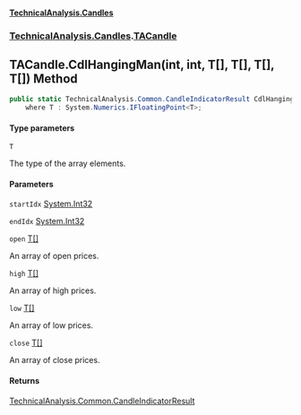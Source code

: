 #### [TechnicalAnalysis.Candles](TechnicalAnalysis.Candles.md 'TechnicalAnalysis.Candles')
### [TechnicalAnalysis.Candles](TechnicalAnalysis.Candles.md#TechnicalAnalysis.Candles 'TechnicalAnalysis.Candles').[TACandle](TACandle.md 'TechnicalAnalysis.Candles.TACandle')

## TACandle.CdlHangingMan<T>(int, int, T[], T[], T[], T[]) Method

```csharp
public static TechnicalAnalysis.Common.CandleIndicatorResult CdlHangingMan<T>(int startIdx, int endIdx, T[] open, T[] high, T[] low, T[] close)
    where T : System.Numerics.IFloatingPoint<T>;
```
#### Type parameters

<a name='TechnicalAnalysis.Candles.TACandle.CdlHangingMan_T_(int,int,T[],T[],T[],T[]).T'></a>

`T`

The type of the array elements.
#### Parameters

<a name='TechnicalAnalysis.Candles.TACandle.CdlHangingMan_T_(int,int,T[],T[],T[],T[]).startIdx'></a>

`startIdx` [System.Int32](https://docs.microsoft.com/en-us/dotnet/api/System.Int32 'System.Int32')

<a name='TechnicalAnalysis.Candles.TACandle.CdlHangingMan_T_(int,int,T[],T[],T[],T[]).endIdx'></a>

`endIdx` [System.Int32](https://docs.microsoft.com/en-us/dotnet/api/System.Int32 'System.Int32')

<a name='TechnicalAnalysis.Candles.TACandle.CdlHangingMan_T_(int,int,T[],T[],T[],T[]).open'></a>

`open` [T](TACandle.CdlHangingMan_T_(int,int,T[],T[],T[],T[]).md#TechnicalAnalysis.Candles.TACandle.CdlHangingMan_T_(int,int,T[],T[],T[],T[]).T 'TechnicalAnalysis.Candles.TACandle.CdlHangingMan<T>(int, int, T[], T[], T[], T[]).T')[[]](https://docs.microsoft.com/en-us/dotnet/api/System.Array 'System.Array')

An array of open prices.

<a name='TechnicalAnalysis.Candles.TACandle.CdlHangingMan_T_(int,int,T[],T[],T[],T[]).high'></a>

`high` [T](TACandle.CdlHangingMan_T_(int,int,T[],T[],T[],T[]).md#TechnicalAnalysis.Candles.TACandle.CdlHangingMan_T_(int,int,T[],T[],T[],T[]).T 'TechnicalAnalysis.Candles.TACandle.CdlHangingMan<T>(int, int, T[], T[], T[], T[]).T')[[]](https://docs.microsoft.com/en-us/dotnet/api/System.Array 'System.Array')

An array of high prices.

<a name='TechnicalAnalysis.Candles.TACandle.CdlHangingMan_T_(int,int,T[],T[],T[],T[]).low'></a>

`low` [T](TACandle.CdlHangingMan_T_(int,int,T[],T[],T[],T[]).md#TechnicalAnalysis.Candles.TACandle.CdlHangingMan_T_(int,int,T[],T[],T[],T[]).T 'TechnicalAnalysis.Candles.TACandle.CdlHangingMan<T>(int, int, T[], T[], T[], T[]).T')[[]](https://docs.microsoft.com/en-us/dotnet/api/System.Array 'System.Array')

An array of low prices.

<a name='TechnicalAnalysis.Candles.TACandle.CdlHangingMan_T_(int,int,T[],T[],T[],T[]).close'></a>

`close` [T](TACandle.CdlHangingMan_T_(int,int,T[],T[],T[],T[]).md#TechnicalAnalysis.Candles.TACandle.CdlHangingMan_T_(int,int,T[],T[],T[],T[]).T 'TechnicalAnalysis.Candles.TACandle.CdlHangingMan<T>(int, int, T[], T[], T[], T[]).T')[[]](https://docs.microsoft.com/en-us/dotnet/api/System.Array 'System.Array')

An array of close prices.

#### Returns
[TechnicalAnalysis.Common.CandleIndicatorResult](https://docs.microsoft.com/en-us/dotnet/api/TechnicalAnalysis.Common.CandleIndicatorResult 'TechnicalAnalysis.Common.CandleIndicatorResult')